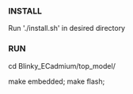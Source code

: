 ### INSTALL ###

Run './install.sh' in desired directory


### RUN ###

cd Blinky_ECadmium/top_model/

make embedded; make flash;
